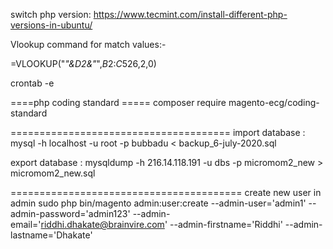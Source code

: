 switch php version:
https://www.tecmint.com/install-different-php-versions-in-ubuntu/

Vlookup command for match values:-

=VLOOKUP("*"&D2&"*",$B$2:$C$526,2,0) 

crontab -e  

====php coding standard =====
composer require magento-ecg/coding-standard

======================================
import database :
mysql -h localhost -u root -p bubbadu < backup_6-july-2020.sql

export database :
mysqldump -h 216.14.118.191 -u dbs -p micromom2_new > micromom2_new.sql


========================================
create new user in admin
sudo php bin/magento admin:user:create --admin-user='admin1' --admin-password='admin123' --admin-email='riddhi.dhakate@brainvire.com' --admin-firstname='Riddhi' --admin-lastname='Dhakate'